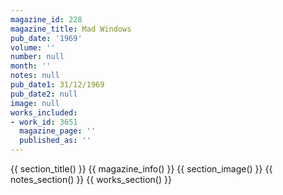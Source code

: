 ```yaml
---
magazine_id: 228
magazine_title: Mad Windows
pub_date: '1969'
volume: ''
number: null
month: ''
notes: null
pub_date1: 31/12/1969
pub_date2: null
image: null
works_included:
- work_id: 3651
  magazine_page: ''
  published_as: ''
---
```


{{ section_title() }}
{{ magazine_info() }}
{{ section_image() }}
{{ notes_section() }}
{{ works_section() }}
